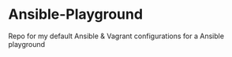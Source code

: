 # Ansible-Playground
Repo for my default Ansible &amp; Vagrant configurations for a Ansible playground
